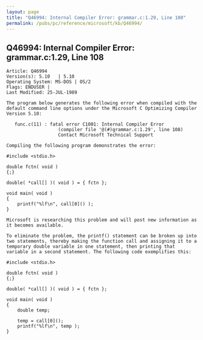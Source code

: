 ```yaml
---
layout: page
title: "Q46994: Internal Compiler Error: grammar.c:1.29, Line 108"
permalink: /pubs/pc/reference/microsoft/kb/Q46994/
---
```


## Q46994: Internal Compiler Error: grammar.c:1.29, Line 108

	Article: Q46994
	Version(s): 5.10   | 5.10
	Operating System: MS-DOS | OS/2
	Flags: ENDUSER |
	Last Modified: 25-JUL-1989
	
	The program below generates the following error when compiled with the
	default command line options under the Microsoft C Optimizing Compiler
	Version 5.10:
	
	   func.c(11) : fatal error C1001: Internal Compiler Error
	                   (compiler file '@(#)grammar.c:1.29', line 108)
	                   Contact Microsoft Technical Support
	
	Compiling the following program demonstrates the error:
	
	#include <stdio.h>
	
	double fctn( void )
	{;}
	
	double( *call[] )( void ) = { fctn };
	
	void main( void )
	{
	    printf("%lf\n", call[0]() );
	}
	
	Microsoft is researching this problem and will post new information as
	it becomes available.
	
	To eliminate the problem, the printf() statement can be broken up into
	two statements, thereby making the function call and assigning it to a
	temporary double variable in one statement, then printing that
	variable in a second statement. The following code exemplifies this:
	
	#include <stdio.h>
	
	double fctn( void )
	{;}
	
	double( *call[] )( void ) = { fctn };
	
	void main( void )
	{
	    double temp;
	
	    temp = call[0]();
	    printf("%lf\n", temp );
	}

